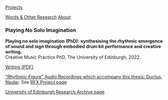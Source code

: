 <!-- NAV for all headers !-->
[Projects](https://paulabbott.net/index.html)
<!--[Future](https://paulabbott.net/future/)!-->
[Words & Other Research](https://paulabbott.net/wr)
[About](https://paulabbott.net/about/)
<!-- end nav! -->

### Playing No Solo Imagination

<div id="standard-text" markdown="1">

__Playing no solo imagination (PhD): synthesising the rhythmic emergence of sound and sign through embodied drum kit performance and creative writing.__  
Creative Music Practice PhD, The University of Edinburgh, 2022.

[Writing (PDF)](https://era.ed.ac.uk/bitstream/handle/1842/38770/AbbottP_2022.pdf?sequence=1&isAllowed=y)  

["Rhythmic Figure" Audio Recordings which accompany this thesis: Ductus, Nsular](https://doi.org/10.7488/ds/3112). See [RFX Project page](https://paulabbott.net/projects/rfx-phd.html)

[University of Edinburgh Research Archive page](http://dx.doi.org/10.7488/era/2024)



</div> <!-- end of body text !-->
